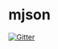 # mjson

[![Gitter](https://badges.gitter.im/hypergraphdb/mjson.svg)](https://gitter.im/hypergraphdb/mjson?utm_source=badge&utm_medium=badge&utm_campaign=pr-badge&utm_content=badge)